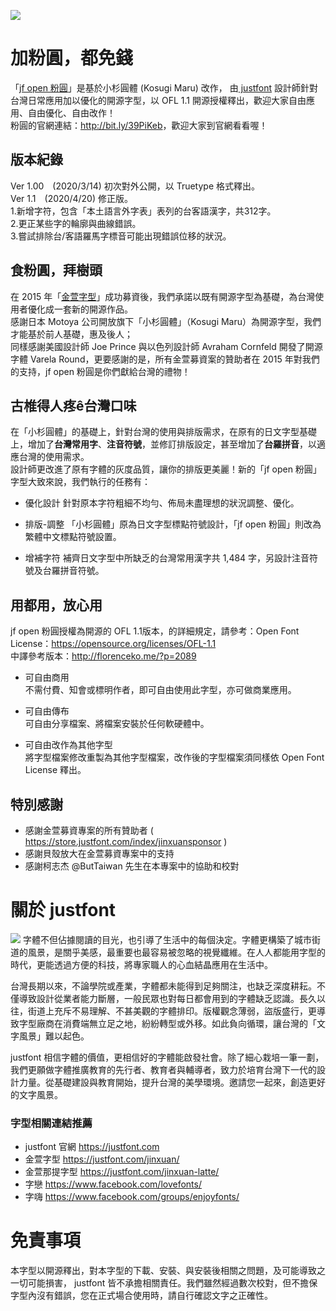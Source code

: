 ![](https://justfont-images.s3-ap-northeast-1.amazonaws.com/huninn/jf-open-huninn-banner.png)

# 加粉圓，都免錢
「[jf open 粉圓](http://bit.ly/39PiKeb "jf open 粉圓")」是基於小杉圓體 (Kosugi Maru) 改作，
由[ justfont](https://justfont.com " justfont") 設計師針對台灣日常應用加以優化的開源字型，以 OFL 1.1 開源授權釋出，歡迎大家自由應用、自由優化、自由改作！  
粉圓的官網連結：<http://bit.ly/39PiKeb>，歡迎大家到官網看看喔！

## 版本紀錄
Ver 1.00　(2020/3/14) 初次對外公開，以 Truetype 格式釋出。  
Ver 1.1　(2020/4/20) 修正版。  
1.新增字符，包含「本土語言外字表」表列的台客語漢字，共312字。  
2.更正某些字的輪廓與曲線錯誤。  
3.嘗試排除台/客語羅馬字標音可能出現錯誤位移的狀況。  

## 食粉圓，拜樹頭
在 2015 年「[金萱字型](https://justfont.com/jinxuan/ "金萱字型")」成功募資後，我們承諾以既有開源字型為基礎，為台灣使用者優化成一套新的開源作品。  
感謝日本 Motoya 公司開放旗下「小杉圓體」（Kosugi Maru）為開源字型，我們才能基於前人基礎，惠及後人；  
同樣感謝美國設計師 Joe Prince 與以色列設計師 Avraham Cornfeld 開發了開源字體 Varela Round，更要感謝的是，所有金萱募資案的贊助者在 2015 年對我們的支持，jf open 粉圓是你們獻給台灣的禮物！


## 古椎得人疼ê台灣口味
在「小杉圓體」的基礎上，針對台灣的使用與排版需求，在原有的日文字型基礎上，增加了**台灣常用字**、**注音符號**，並修訂排版設定，甚至增加了**台羅拼音**，以適應台灣的使用需求。  
設計師更改進了原有字體的灰度品質，讓你的排版更美麗！新的「jf open 粉圓」字型大致來說，我們執行的任務有：

- 優化設計
針對原本字符粗細不均勻、佈局未盡理想的狀況調整、優化。


- 排版-調整
「小杉圓體」原為日文字型標點符號設計，「jf open 粉圓」則改為繁體中文標點符號設置。

- 增補字符
補齊日文字型中所缺乏的台灣常用漢字共 1,484 字，另設計注音符號及台羅拼音符號。


## 用都用，放心用
jf open 粉圓授權為開源的 OFL 1.1版本，的詳細規定，請參考：Open Font License：<https://opensource.org/licenses/OFL-1.1>  
中譯參考版本：<http://florenceko.me/?p=2089>

- 可自由商用  
不需付費、知會或標明作者，即可自由使用此字型，亦可做商業應用。
  
- 可自由傳布  
可自由分享檔案、將檔案安裝於任何軟硬體中。  
  
- 可自由改作為其他字型  
將字型檔案修改重製為其他字型檔案，改作後的字型檔案須同樣依 Open Font License 釋出。



## 特別感謝
- 感謝金萱募資專案的所有贊助者 ( <https://store.justfont.com/index/jinxuansponsor> )  
- 感謝貝殼放大在金萱募資專案中的支持  
- 感謝柯志杰 @ButTaiwan 先生在本專案中的協助和校對  

# 關於 justfont
![](https://justfont-images.s3-ap-northeast-1.amazonaws.com/jf-logo-full-small.jpg)
字體不但佔據閱讀的目光，也引導了生活中的每個決定。字體更構築了城市街道的風景，是關乎美感，最重要也最容易被忽略的視覺纖維。在人人都能用字型的時代，更能透過方便的科技，將專家職人的心血結晶應用在生活中。

台灣長期以來，不論學院或產業，字體都未能得到足夠關注，也缺乏深度耕耘。不僅導致設計從業者能力斷層，一般民眾也對每日都會用到的字體缺乏認識。長久以往，街道上充斥不易理解、不甚美觀的字體排印。版權觀念薄弱，盜版盛行，更導致字型廠商在消費端無立足之地，紛紛轉型或外移。如此負向循環，讓台灣的「文字風景」難以起色。

justfont 相信字體的價值，更相信好的字體能啟發社會。除了細心栽培一筆一劃，我們更願做字體推廣教育的先行者、教育者與輔導者，致力於培育台灣下一代的設計力量。從基礎建設與教育開始，提升台灣的美學環境。邀請您一起來，創造更好的文字風景。


### 字型相關連結推薦
- justfont 官網 <https://justfont.com>
- 金萱字型 <https://justfont.com/jinxuan/>
- 金萱那提字型 <https://justfont.com/jinxuan-latte/>
- 字戀 <https://www.facebook.com/lovefonts/>
- 字嗨 <https://www.facebook.com/groups/enjoyfonts/>

# 免責事項
本字型以開源釋出，對本字型的下載、安裝、與安裝後相關之問題，及可能導致之一切可能損害， justfont 皆不承擔相關責任。我們雖然經過數次校對，但不擔保字型內沒有錯誤，您在正式場合使用時，請自行確認文字之正確性。